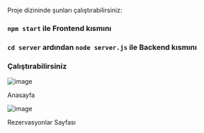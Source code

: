 
Proje dizininde şunları çalıştırabilirsiniz:

### `npm start` ile Frontend kısmını 

### `cd server` ardından `node server.js` ile Backend kısmını

### Çalıştırabilirsiniz

![image](https://github.com/user-attachments/assets/86a18726-fcda-4cf8-abfc-610a85e17488)

Anasayfa

![image](https://github.com/user-attachments/assets/11da1825-c1a9-42d5-8328-8a3d08e1fada)

Rezervasyonlar Sayfası

